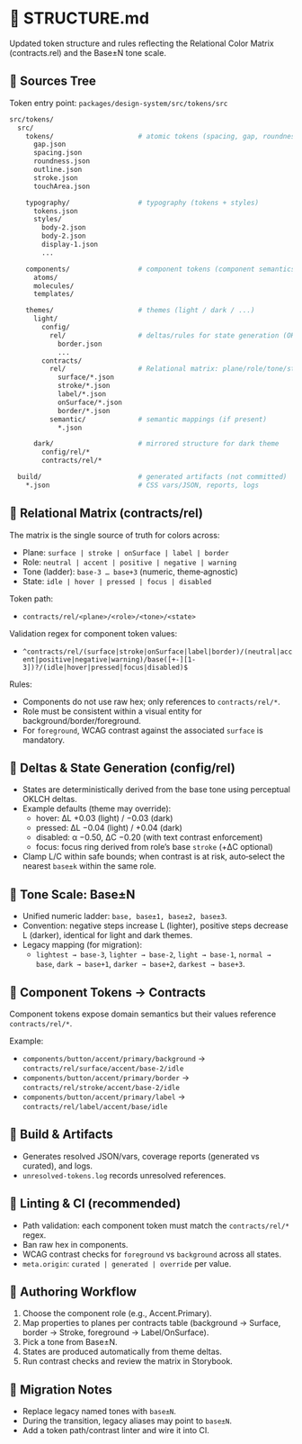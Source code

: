 # 📂 STRUCTURE.md

Updated token structure and rules reflecting the Relational Color Matrix (contracts.rel) and the Base±N tone scale.

## 🔹 Sources Tree

Token entry point: `packages/design-system/src/tokens/src`

```bash
src/tokens/
  src/
    tokens/                     # atomic tokens (spacing, gap, roundness, stroke, touchArea)
      gap.json
      spacing.json
      roundness.json
      outline.json
      stroke.json
      touchArea.json

    typography/                 # typography (tokens + styles)
      tokens.json
      styles/
        body-2.json
        body-2.json
        display-1.json
        ...

    components/                 # component tokens (component semantics)
      atoms/
      molecules/
      templates/

    themes/                     # themes (light / dark / ...)
      light/
        config/
          rel/                  # deltas/rules for state generation (OKLCH)
            border.json
            ...
        contracts/
          rel/                  # Relational matrix: plane/role/tone/state
            surface/*.json
            stroke/*.json
            label/*.json
            onSurface/*.json
            border/*.json
          semantic/             # semantic mappings (if present)
            *.json

      dark/                     # mirrored structure for dark theme
        config/rel/*
        contracts/rel/*

  build/                        # generated artifacts (not committed)
    *.json                      # CSS vars/JSON, reports, logs
```

## 🔹 Relational Matrix (contracts/rel)

The matrix is the single source of truth for colors across:

- Plane: `surface | stroke | onSurface | label | border`
- Role: `neutral | accent | positive | negative | warning`
- Tone (ladder): `base-3 … base+3` (numeric, theme‑agnostic)
- State: `idle | hover | pressed | focus | disabled`

Token path:

- `contracts/rel/<plane>/<role>/<tone>/<state>`

Validation regex for component token values:

- `^contracts/rel/(surface|stroke|onSurface|label|border)/(neutral|accent|positive|negative|warning)/base([+-][1-3])?/(idle|hover|pressed|focus|disabled)$`

Rules:

- Components do not use raw hex; only references to `contracts/rel/*`.
- Role must be consistent within a visual entity for background/border/foreground.
- For `foreground`, WCAG contrast against the associated `surface` is mandatory.

## 🔹 Deltas & State Generation (config/rel)

- States are deterministically derived from the base tone using perceptual OKLCH deltas.
- Example defaults (theme may override):
  - hover: ΔL +0.03 (light) / −0.03 (dark)
  - pressed: ΔL −0.04 (light) / +0.04 (dark)
  - disabled: α −0.50, ΔC −0.20 (with text contrast enforcement)
  - focus: focus ring derived from role’s base `stroke` (+ΔC optional)
- Clamp L/C within safe bounds; when contrast is at risk, auto‑select the nearest `base±k` within the same role.

## 🔹 Tone Scale: Base±N

- Unified numeric ladder: `base, base±1, base±2, base±3`.
- Convention: negative steps increase L (lighter), positive steps decrease L (darker), identical for light and dark themes.
- Legacy mapping (for migration):
  - `lightest → base-3`, `lighter → base-2`, `light → base-1`, `normal → base`, `dark → base+1`, `darker → base+2`, `darkest → base+3`.

## 🔹 Component Tokens → Contracts

Component tokens expose domain semantics but their values reference `contracts/rel/*`.

Example:

- `components/button/accent/primary/background` → `contracts/rel/surface/accent/base-2/idle`
- `components/button/accent/primary/border` → `contracts/rel/stroke/accent/base-2/idle`
- `components/button/accent/primary/label` → `contracts/rel/label/accent/base/idle`

## 🔹 Build & Artifacts

- Generates resolved JSON/vars, coverage reports (generated vs curated), and logs.
- `unresolved-tokens.log` records unresolved references.

## 🔹 Linting & CI (recommended)

- Path validation: each component token must match the `contracts/rel/*` regex.
- Ban raw hex in components.
- WCAG contrast checks for `foreground` vs `background` across all states.
- `meta.origin`: `curated | generated | override` per value.

## 🔹 Authoring Workflow

1. Choose the component role (e.g., Accent.Primary).
2. Map properties to planes per contracts table (background → Surface, border → Stroke, foreground → Label/OnSurface).
3. Pick a tone from Base±N.
4. States are produced automatically from theme deltas.
5. Run contrast checks and review the matrix in Storybook.

## 🔹 Migration Notes

- Replace legacy named tones with `base±N`.
- During the transition, legacy aliases may point to `base±N`.
- Add a token path/contrast linter and wire it into CI.
